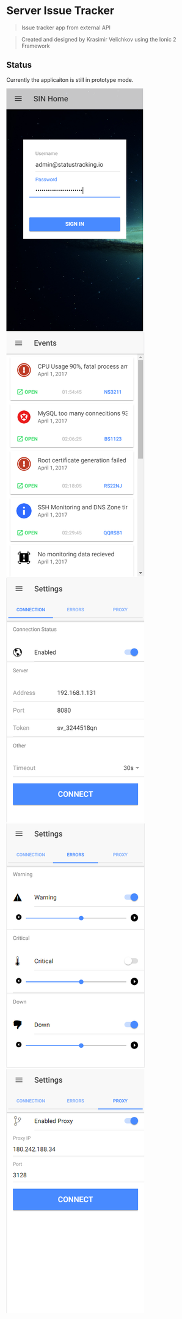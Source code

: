 # Server Issue Tracker
> Issue tracker app from external API 

> Created and designed by Krasimir Velichkov using the Ionic 2 Framework

## Status
Currently the applicaiton is still in prototype mode.

![](screenshots/1.png)
![](screenshots/2.png)
![](screenshots/3.png)
![](screenshots/4.png)
![](screenshots/5.png)